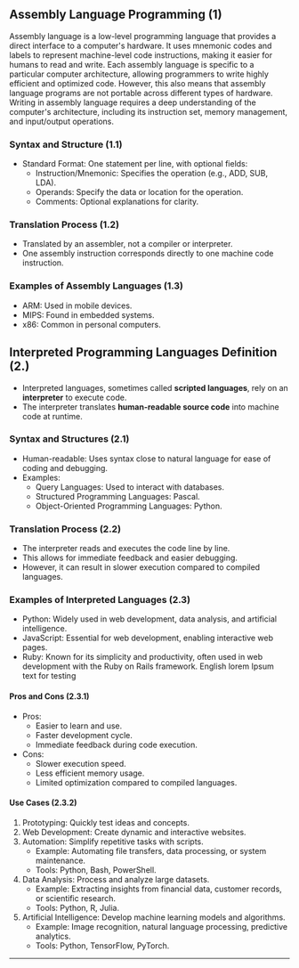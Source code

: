 ## Assembly Language Programming (1)

Assembly language is a low-level programming language that provides a direct interface to a computer's hardware. It uses mnemonic codes and labels to represent machine-level code instructions, making it easier for humans to read and write. Each assembly language is specific to a particular computer architecture, allowing programmers to write highly efficient and optimized code. However, this also means that assembly language programs are not portable across different types of hardware. Writing in assembly language requires a deep understanding of the computer's architecture, including its instruction set, memory management, and input/output operations.

### Syntax and Structure (1.1)

- Standard Format: One statement per line, with optional fields:
  - Instruction/Mnemonic: Specifies the operation (e.g., ADD, SUB, LDA).
  - Operands: Specify the data or location for the operation.
  - Comments: Optional explanations for clarity.

### Translation Process (1.2)

- Translated by an assembler, not a compiler or interpreter.
- One assembly instruction corresponds directly to one machine code instruction.

### Examples of Assembly Languages (1.3)

- ARM: Used in mobile devices.
- MIPS: Found in embedded systems.
- x86: Common in personal computers.

## Interpreted Programming Languages Definition (2.) 

- Interpreted languages, sometimes called **scripted languages**, rely on an **interpreter** to execute code.
- The interpreter translates **human-readable source code** into machine code at runtime.

### Syntax and Structures (2.1)

- Human-readable: Uses syntax close to natural language for ease of coding and debugging.
- Examples:
  - Query Languages: Used to interact with databases.
  - Structured Programming Languages: Pascal.
  - Object-Oriented Programming Languages: Python.

### Translation Process (2.2)

- The interpreter reads and executes the code line by line.
- This allows for immediate feedback and easier debugging.
- However, it can result in slower execution compared to compiled languages.

### Examples of Interpreted Languages (2.3)

- Python: Widely used in web development, data analysis, and artificial intelligence.
- JavaScript: Essential for web development, enabling interactive web pages.
- Ruby: Known for its simplicity and productivity, often used in web development with the Ruby on Rails framework.
  English lorem Ipsum text for testing

#### Pros and Cons (2.3.1)

- Pros:
  - Easier to learn and use.
  - Faster development cycle.
  - Immediate feedback during code execution.
- Cons:
  - Slower execution speed.
  - Less efficient memory usage.
  - Limited optimization compared to compiled languages.

#### Use Cases (2.3.2)

1. Prototyping: Quickly test ideas and concepts.
2. Web Development: Create dynamic and interactive websites.
3. Automation: Simplify repetitive tasks with scripts.
   - Example: Automating file transfers, data processing, or system maintenance.
   - Tools: Python, Bash, PowerShell.
4. Data Analysis: Process and analyze large datasets.
   - Example: Extracting insights from financial data, customer records, or scientific research.
   - Tools: Python, R, Julia.
5. Artificial Intelligence: Develop machine learning models and algorithms.
   - Example: Image recognition, natural language processing, predictive analytics.
   - Tools: Python, TensorFlow, PyTorch.

---


